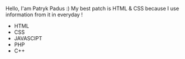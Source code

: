 Hello, I'am Patryk Padus :)
My best patch is HTML & CSS because I use information from it in everyday !
* HTML
* CSS
* JAVASCIPT
* PHP
* C++